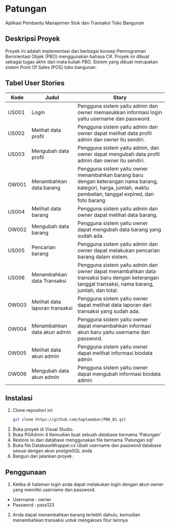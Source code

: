 # Patungan
Aplikasi Pembantu Manajemen Stok dan Transaksi Toko Bangunan

## Deskripsi Proyek
Proyek ini adalah implementasi dari berbagai konsep Pemrograman Berorientasi Objek (PBO) menggunakan bahasa C#. 
Proyek ini dibuat sebagai tugas akhir dari mata kuliah PBO. Sistem yang dibuat merupakan sistem Point Of Sales (POS) toko bangunan.

## Tabel User Stories
| Kode | Judul                         | Story                                                                                                                                                       |
|------|-------------------------------|-------------------------------------------------------------------------------------------------------------------------------------------------------------|
| US001| Login                         | Pengguna sistem yaitu admin dan owner memasukkan informasi login yaitu username dan password.                                                               |
| US002| Melihat data profil           | Pengguna sistem yaitu admin dan owner dapat melihat data profil admin dan owner itu sendiri.                                                                |
| US003| Mengubah data profil          | Pengguna sistem yaitu admin, dan owner dapat mengubah data profil admin dan owner itu sendiri.                                                              |
| OW001| Menambahkan data barang       | Pengguna sistem yaitu owner menambahkan barang baru dengan keterangan nama barang, kategori, harga, jumlah, waktu pembelian, tanggal expired, dan foto barang|
| US004| Melihat data barang           | Pengguna sistem yaitu admin dan owner dapat melihat data barang.                                                                                            |
| OW002| Mengubah data barang          | Pengguna sistem yaitu owner dapat mengubah data barang yang sudah ada.                                                                                      |
| US005| Pencarian barang              | Pengguna sistem yaitu admin dan owner dapat melakukan pencarian barang dalam sistem.                                                                        |
| US006| Menambahkan data Transaksi    | Pengguna sistem yaitu admin dan owner dapat menambahkan data transaksi baru dengan keterangan tanggal transaksi, nama barang, jumlah, dan total.            |
| OW003| Melihat data laporan transaksi| Pengguna sistem yaitu owner dapat melihat data laporan dari transaksi yang sudah ada.                                                                       |
| OW004| Menambahkan data akun admin   | Pengguna sistem yaitu owner dapat menambahkan informasi akun baru yaitu username dan password.                                                              |
| OW005| Melihat data akun admin       | Pengguna sistem yaitu owner dapat melihat informasi biodata admin                                                                                           |
| OW006| Mengubah data akun admin      | Pengguna sistem yaitu owner dapat mengubah informasi biodata admin                                                                                          |

## Instalasi
1. Clone repositori ini:
    ```bash
    git clone https://github.com/Saptamabar/PBO_B1.git
    ```
2. Buka proyek di Visual Studio.
3. Buka PGAdmin 4 Kemudian buat sebuah database bernama 'Patungan'
4. Restore isi dari database menggunakan file bernama 'Patungan.sql'
5. Buka file DatabaseWrapper.cs Ubah username dan password database sesuai dengan akun postgreSQL anda
6. Bangun dan jalankan proyek.

## Penggunaan
1. Ketika di halaman login anda dapat melakukan login dengan akun owner yang memiliki username dan password.
- Username : owner
- Password : pass123
2. Anda dapat menambahkan barang terlebih dahulu, kemudian menambahkan transaksi untuk mengakses fitur lainnya

